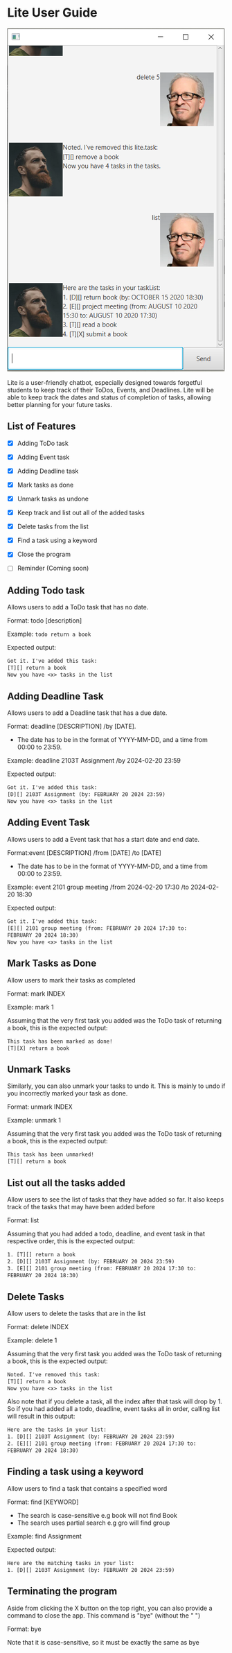 # Lite User Guide

![](https://github.com/Ryan-Reno/ip/blob/master/docs/Ui.png)

Lite is a user-friendly chatbot, especially designed towards
forgetful students to keep track of their ToDos, Events, and Deadlines.
Lite will be able to keep track the dates and status of completion of tasks,
allowing better planning for your future tasks.

## List of Features

- [x] Adding ToDo task
- [x] Adding Event task
- [x] Adding Deadline task
- [x] Mark tasks as done
- [x] Unmark tasks as undone
- [x] Keep track and list out all of the added tasks
- [x] Delete tasks from the list
- [x] Find a task using a keyword
- [x] Close the program
- [ ] Reminder (Coming soon)


## Adding Todo task

Allows users to add a ToDo task that has no date.

Format: todo [description]

Example: `todo return a book`

Expected output:

```
Got it. I've added this task:
[T][] return a book
Now you have <x> tasks in the list
```

## Adding Deadline Task

Allows users to add a Deadline task that has a due date.

Format: deadline [DESCRIPTION] /by [DATE].
- The date has to be in the format of YYYY-MM-DD, and a time from 00:00 to 23:59.

Example: deadline 2103T Assignment /by 2024-02-20 23:59


Expected output:

```
Got it. I've added this task:
[D][] 2103T Assignment (by: FEBRUARY 20 2024 23:59)
Now you have <x> tasks in the list
```


## Adding Event Task

Allows users to add a Event task that has a start date and end date.

Format:event [DESCRIPTION] /from [DATE] /to [DATE]
- The date has to be in the format of YYYY-MM-DD, and a time from 00:00 to 23:59.

Example: event 2101 group meeting /from 2024-02-20 17:30 /to 2024-02-20 18:30


Expected output:

```
Got it. I've added this task:
[E][] 2101 group meeting (from: FEBRUARY 20 2024 17:30 to: 
FEBRUARY 20 2024 18:30)
Now you have <x> tasks in the list
```

## Mark Tasks as Done

Allow users to mark their tasks as completed

Format: mark INDEX

Example: mark 1

Assuming that the very first task you added was the ToDo task of returning a book,
this is the expected output:

```
This task has been marked as done!
[T][X] return a book
```

## Unmark Tasks

Similarly, you can also unmark your tasks to undo it. This is mainly to undo
if you incorrectly marked your task as done.

Format: unmark INDEX

Example: unmark 1

Assuming that the very first task you added was the ToDo task of returning a book,
this is the expected output:

```
This task has been unmarked!
[T][] return a book
```
 
## List out all the tasks added

Allow users to see the list of tasks that they have added so far.
It also keeps track of the tasks that may have been added before 

Format: list

Assuming that you had added a todo, deadline, and event task in that respective order,
this is the expected output:

```
1. [T][] return a book
2. [D][] 2103T Assignment (by: FEBRUARY 20 2024 23:59)
3. [E][] 2101 group meeting (from: FEBRUARY 20 2024 17:30 to: 
FEBRUARY 20 2024 18:30)
```


## Delete Tasks

Allow users to delete the tasks that are in the list

Format: delete INDEX

Example: delete 1

Assuming that the very first task you added was the ToDo task of returning a book,
this is the expected output:

```
Noted. I've removed this task:
[T][] return a book
Now you have <x> tasks in the list
```

Also note that if you delete a task, all the index after that task will drop by 1.
So if you had added all a todo, deadline, event tasks all in order, calling list will result in this output:

```
Here are the tasks in your list:
1. [D][] 2103T Assignment (by: FEBRUARY 20 2024 23:59)
2. [E][] 2101 group meeting (from: FEBRUARY 20 2024 17:30 to: 
FEBRUARY 20 2024 18:30)
```

## Finding a task using a keyword
Allow users to find a task that contains a specified word

Format: find [KEYWORD]
- The search is case-sensitive e.g book will not find Book
- The search uses partial search e.g gro will find group


Example: find Assignment

Expected output:
```
Here are the matching tasks in your list:
1. [D][] 2103T Assignment (by: FEBRUARY 20 2024 23:59)
```


## Terminating the program
Aside from clicking the X button on the top right, you can also provide
a command to close the app. This command is "bye" (without the " ")

Format: bye


Note that it is case-sensitive, so it must be exactly the same as bye



